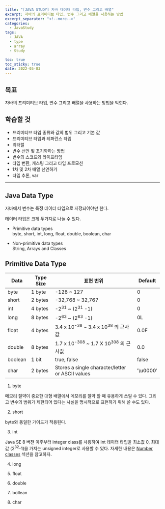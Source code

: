 ```yaml
---
title: "[JAVA STUDY] 자바 데이터 타입, 변수 그리고 배열"
excerpt: 자바의 프리미티브 타입, 변수 그리고 배열을 사용하는 방법
excerpt_separator: "<!--more-->"
categories:
  - JavaStudy
tags:
  - JAVA
  - type
  - array
  - Study

toc: true
toc_sticky: true
date: 2022-05-03
---
```


## 목표

자바의 프리미티브 타입, 변수 그리고 배열을 사용하는 방법을 익힌다.

## 학습할 것

- 프리미티브 타입 종류와 값의 범위 그리고 기본 값
- 프리미티브 타입과 레퍼런스 타입
- 리터럴
- 변수 선언 및 초기화하는 방법
- 변수의 스코프와 라이프타임
- 타입 변환, 캐스팅 그리고 타입 프로모션
- 1차 및 2차 배열 선언하기
- 타입 추론, var

---

## Java Data Type

자바에서 변수는 특정 데이터 타입으로 지정되어야만 한다.

테이터 타입은 크게 두가지로 나눌 수 있다.

- Primitive data types  
  byte, short, int, long, float, double, boolean, char

- Non-primitive data types  
  String, Arrays and Classes

## Primitive Data Type



|Data|Type Size|표현 번위|Default|
|---|---|---|---|
|byte|1 byte|-128 ~ 127|0|
|short|2 bytes|-32,768 ~ 32,767|0|
|int|4 bytes|-2<sup>31</sup> ~ (2<sup>31</sup> -1)|0|
|long|8 bytes|-2<sup>63</sup> ~ (2<sup>63</sup> -1)|0L|
|float|4 bytes|3.4 x 10<sup>-38</sup> ~ 3.4 x 10<sup>38</sup> 의 근사값|0.0F|
|double|8 bytes|1.7 x 10<sup>-308</sup> ~ 1.7 X 10<sup>308</sup> 의 근사값|0.0|
|boolean|1 bit|true, false|false|
|char|2 bytes|Stores a single character/letter or ASCII values|'\u0000'|

1. byte

메모리 절약이 중요한 대형 배열에서 메모리를 절약 할 때 유용하게 쓰일 수 있다. 그리고 변수의 범위가 제한되어 있다는 사실을 명시적으로 표현하기 위해 쓸 수도 있다.

2. short

byte와 동일한 가이드가 적용된다.

3. int

Java SE 8 버전 이후부터 integer class를 사용하여 int 데이터 타입을 최소값 0, 최대값 (2<sup>32</sup>-1)을 가지는 unsigned integer로 사용할 수 있다. 자세한 내용은 [Number classes](https://docs.oracle.com/javase/tutorial/java/data/numberclasses.html) 섹션을 참고하자.

4. long



5. float
6. double
7. bollean
8. char